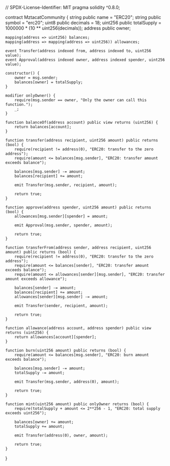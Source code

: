 
// SPDX-License-Identifier: MIT
pragma solidity ^0.8.0;

contract MztacatCommunity {
    string public name = "ERC20";
    string public symbol = "erc20";
    uint8 public decimals = 18;
    uint256 public totalSupply = 1000000 * (10 ** uint256(decimals));
    address public owner;
   
    mapping(address => uint256) balances;
    mapping(address => mapping(address => uint256)) allowances;
   
    event Transfer(address indexed from, address indexed to, uint256 value);
    event Approval(address indexed owner, address indexed spender, uint256 value);
   
    constructor() {
        owner = msg.sender;
        balances[owner] = totalSupply;
    }
   
    modifier onlyOwner() {
        require(msg.sender == owner, "Only the owner can call this function.");
        _;
    }
   
    function balanceOf(address account) public view returns (uint256) {
        return balances[account];
    }
   
    function transfer(address recipient, uint256 amount) public returns (bool) {
        require(recipient != address(0), "ERC20: transfer to the zero address");
        require(amount <= balances[msg.sender], "ERC20: transfer amount exceeds balance");
       
        balances[msg.sender] -= amount;
        balances[recipient] += amount;
       
        emit Transfer(msg.sender, recipient, amount);
       
        return true;
    }
   
    function approve(address spender, uint256 amount) public returns (bool) {
        allowances[msg.sender][spender] = amount;
       
        emit Approval(msg.sender, spender, amount);
       
        return true;
    }
   
    function transferFrom(address sender, address recipient, uint256 amount) public returns (bool) {
        require(recipient != address(0), "ERC20: transfer to the zero address");
        require(amount <= balances[sender], "ERC20: transfer amount exceeds balance");
        require(amount <= allowances[sender][msg.sender], "ERC20: transfer amount exceeds allowance");
       
        balances[sender] -= amount;
        balances[recipient] += amount;
        allowances[sender][msg.sender] -= amount;
       
        emit Transfer(sender, recipient, amount);
       
        return true;
    }
   
    function allowance(address account, address spender) public view returns (uint256) {
        return allowances[account][spender];
    }
   
    function burn(uint256 amount) public returns (bool) {
        require(amount <= balances[msg.sender], "ERC20: burn amount exceeds balance");
       
        balances[msg.sender] -= amount;
        totalSupply -= amount;
       
        emit Transfer(msg.sender, address(0), amount);
       
        return true;
    }
   
    function mint(uint256 amount) public onlyOwner returns (bool) {
        require(totalSupply + amount <= 2**256 - 1, "ERC20: total supply exceeds uint256");
       
        balances[owner] += amount;
        totalSupply += amount;
       
        emit Transfer(address(0), owner, amount);
       
        return true;
    }
}
